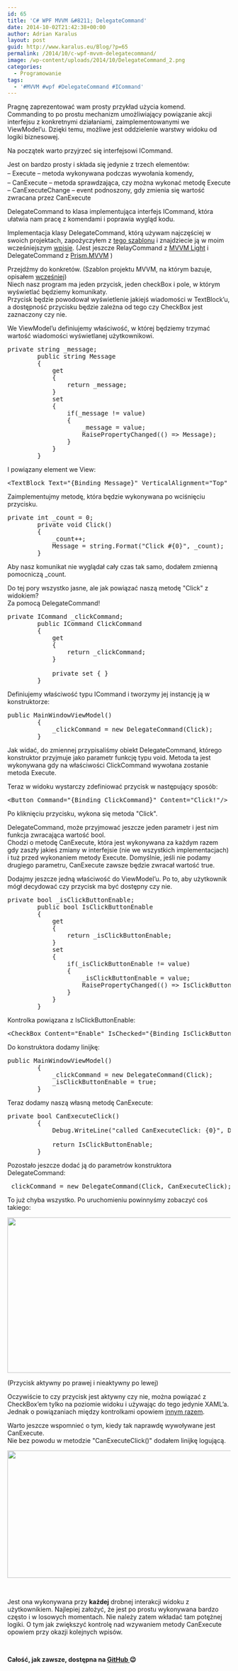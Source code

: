 ```yaml
---
id: 65
title: 'C# WPF MVVM &#8211; DelegateCommand'
date: 2014-10-02T21:42:38+00:00
author: Adrian Karalus
layout: post
guid: http://www.karalus.eu/Blog/?p=65
permalink: /2014/10/c-wpf-mvvm-delegatecommand/
image: /wp-content/uploads/2014/10/DelegateCommand_2.png
categories:
  - Programowanie
tags:
  - '#MVVM #wpf #DelegateCommand #ICommand'
---
```

Pragnę zaprezentować wam prosty przykład użycia komend.  
Commanding to po prostu mechanizm umożliwiający powiązanie akcji interfejsu z konkretnymi działaniami, zaimplementowanymi we ViewModel&#8217;u. Dzięki temu, możliwe jest oddzielenie warstwy widoku od logiki biznesowej.

Na początek warto przyjrzeć się interfejsowi ICommand.<!--more-->

Jest on bardzo prosty i składa się jedynie z trzech elementów:  
<span style="line-height: 1.7em;">&#8211; Execute &#8211; metoda wykonywana podczas wywołania komendy,<br /> </span>&#8211; CanExecute &#8211; metoda sprawdzająca, czy można wykonać metodę Execute  
&#8211; CanExecuteChange &#8211; event podnoszony, gdy zmienia się wartość zwracana przez CanExecute

DelegateCommand to klasa implementująca interfejs ICommand, która ułatwia nam pracę z komendami i poprawia wygląd kodu.

Implementacja klasy DelegateCommand, którą używam najczęściej w swoich projektach, zapożyczyłem z <a href="http://visualstudiogallery.msdn.microsoft.com/970005b8-ee15-4295-9960-375e6ea1276c" target="_blank">tego szablonu</a> i znajdziecie ją w moim wcześniejszym <a href="http://www.karalus.eu/Blog/2014/08/c-wpf-mvvm-nowy-projekt-project-template/" target="_blank">wpisie</a>. (Jest jeszcze RelayCommand z <a href="https://mvvmlight.codeplex.com/" target="_blank">MVVM Light</a> i DelegateCommand z <a href="http://www.nuget.org/packages/Prism.Mvvm" target="_blank">Prism.MVVM</a> )

Przejdźmy do konkretów. (Szablon projektu MVVM, na którym bazuje, opisałem <a href="http://www.karalus.eu/Blog/2014/08/c-wpf-mvvm-nowy-projekt-project-template/" target="_blank">wcześniej</a>)  
Niech nasz program ma jeden przycisk, jeden checkBox i pole, w którym wyświetlać będziemy komunikaty.  
Przycisk będzie powodował wyświetlenie jakiejś wiadomości w TextBlock&#8217;u, a dostępność przycisku będzie zależna od tego czy CheckBox jest zaznaczony czy nie.

We ViewModel&#8217;u definiujemy właściwość, w której będziemy trzymać wartość wiadomości wyświetlanej użytkownikowi.

<pre class="brush: csharp; title: ; notranslate" title="">private string _message;
        public string Message
        {
            get
            {
                return _message;
            }
            set
            {
                if(_message != value)
                {
                    _message = value;
                    RaisePropertyChanged(() =&gt; Message);
                }
            }
        }
</pre>

I powiązany element we View:

<pre class="brush: xml; title: ; notranslate" title="">&lt;TextBlock Text="{Binding Message}" VerticalAlignment="Top" HorizontalAlignment="Center"/&gt;
</pre>

Zaimplementujmy metodę, która będzie wykonywana po wciśnięciu przycisku.

<pre class="brush: csharp; title: ; notranslate" title="">private int _count = 0;
        private void Click()
        {
            _count++;
            Message = string.Format("Click #{0}", _count);
        }
</pre>

Aby nasz komunikat nie wyglądał cały czas tak samo, dodałem zmienną pomocniczą _count.

Do tej pory wszystko jasne, ale jak powiązać naszą metodę "Click" z widokiem?  
Za pomocą DelegateCommand!

<pre class="brush: csharp; title: ; notranslate" title="">private ICommand _clickCommand;
        public ICommand ClickCommand
        {
            get
            {
                return _clickCommand;
            }

            private set { }
        }
</pre>

Definiujemy właściwość typu ICommand i tworzymy jej instancję ją w konstruktorze:

<pre class="brush: csharp; title: ; notranslate" title="">public MainWindowViewModel()
        {
            _clickCommand = new DelegateCommand(Click);
        }
</pre>

Jak widać, do zmiennej przypisaliśmy obiekt DelegateCommand, którego konstruktor przyjmuje jako parametr funkcję typu void. Metoda ta jest wykonywana gdy na właściwości ClickCommand wywołana zostanie metoda Execute.

Teraz w widoku wystarczy zdefiniować przycisk w następujący sposób:

<pre class="brush: xml; title: ; notranslate" title="">&lt;Button Command="{Binding ClickCommand}" Content="Click!"/&gt;
</pre>

Po kliknięciu przycisku, wykona się metoda "Click".

DelegateCommand, może przyjmować jeszcze jeden parametr i jest nim funkcja zwracająca wartość bool.  
Chodzi o metodę CanExecute, która jest wykonywana za każdym razem gdy zaszły jakieś zmiany w interfejsie (nie we wszystkich implementacjach) i tuż przed wykonaniem metody Execute. Domyślnie, jeśli nie podamy drugiego parametru, CanExecute zawsze będzie zwracał wartość true.

Dodajmy jeszcze jedną właściwość do ViewModel&#8217;u. Po to, aby użytkownik mógł decydować czy przycisk ma być dostępny czy nie.

<pre class="brush: csharp; title: ; notranslate" title="">private bool _isClickButtonEnable;
        public bool IsClickButtonEnable
        {
            get
            {
                return _isClickButtonEnable;
            }
            set
            {
                if(_isClickButtonEnable != value)
                {
                    _isClickButtonEnable = value;
                    RaisePropertyChanged(() =&gt; IsClickButtonEnable);
                }
            }
        }
</pre>

Kontrolka powiązana z IsClickButtonEnable:

<pre class="brush: xml; title: ; notranslate" title="">&lt;CheckBox Content="Enable" IsChecked="{Binding IsClickButtonEnable}" VerticalAlignment="Top" HorizontalAlignment="Left"/&gt;
</pre>

Do konstruktora dodamy linijkę:

<pre class="brush: csharp; title: ; notranslate" title="">public MainWindowViewModel()
        {
            _clickCommand = new DelegateCommand(Click);
            _isClickButtonEnable = true;
        }
</pre>

Teraz dodamy naszą własną metodę CanExecute:

<pre class="brush: csharp; title: ; notranslate" title="">private bool CanExecuteClick()
        {
            Debug.WriteLine("called CanExecuteClick: {0}", DateTime.Now);

            return IsClickButtonEnable;
        }
</pre>

Pozostało jeszcze dodać ją do parametrów konstruktora DelegateCommand:

<pre class="brush: csharp; title: ; notranslate" title="">_clickCommand = new DelegateCommand(Click, CanExecuteClick);
</pre>

To już chyba wszystko. Po uruchomieniu powinnyśmy zobaczyć coś takiego:

[<img class="alignnone wp-image-67 size-full" src="https://i0.wp.com/www.karalus.eu/wp-content/uploads/2014/10/DelegateCommand_1.png?resize=1056%2C350" alt="" width="1056" height="350" srcset="https://i0.wp.com/www.karalus.eu/wp-content/uploads/2014/10/DelegateCommand_1.png?w=1056 1056w, https://i0.wp.com/www.karalus.eu/wp-content/uploads/2014/10/DelegateCommand_1.png?resize=300%2C99 300w, https://i0.wp.com/www.karalus.eu/wp-content/uploads/2014/10/DelegateCommand_1.png?resize=1024%2C339 1024w" sizes="(max-width: 1000px) 100vw, 1000px" data-recalc-dims="1" />](https://i0.wp.com/www.karalus.eu/wp-content/uploads/2014/10/DelegateCommand_1.png)

(Przycisk aktywny po prawej i nieaktywny po lewej)

Oczywiście to czy przycisk jest aktywny czy nie, można powiązać z CheckBox&#8217;em tylko na poziomie widoku i używając do tego jedynie XAML&#8217;a.  
Jednak o powiązaniach między kontrolkami opowiem <a href="http://www.karalus.eu/Blog/2014/10/c-wpf-mvvm-binding-to-element/" target="_blank">innym razem</a>.

Warto jeszcze wspomnieć o tym, kiedy tak naprawdę wywoływane jest CanExecute.  
Nie bez powodu w metodzie "CanExecuteClick()" dodałem linijkę logującą.

[<img class="aligncenter wp-image-72 size-full" src="https://i0.wp.com/www.karalus.eu/Blog/wp-content/uploads/2014/10/DelegateCommand_2.png?resize=556%2C287" alt="" width="556" height="287" srcset="https://i0.wp.com/www.karalus.eu/wp-content/uploads/2014/10/DelegateCommand_2.png?w=556 556w, https://i0.wp.com/www.karalus.eu/wp-content/uploads/2014/10/DelegateCommand_2.png?resize=300%2C154 300w" sizes="(max-width: 556px) 100vw, 556px" data-recalc-dims="1" />](https://i0.wp.com/www.karalus.eu/Blog/wp-content/uploads/2014/10/DelegateCommand_2.png)

&nbsp;

Jest ona wykonywana przy **każdej** drobnej interakcji widoku z użytkownikiem. Najlepiej założyć, że jest po prostu wykonywana bardzo często i w losowych momentach. Nie należy zatem wkładać tam potężnej logiki. O tym jak zwiększyć kontrolę nad wzywaniem metody CanExecute opowiem przy okazji kolejnych wpisów.

&nbsp;

**Całość, jak zawsze, dostępna na <a href="https://github.com/RamzesBlog/DelegateCommandExample" target="_blank">GitHub </a>😉**